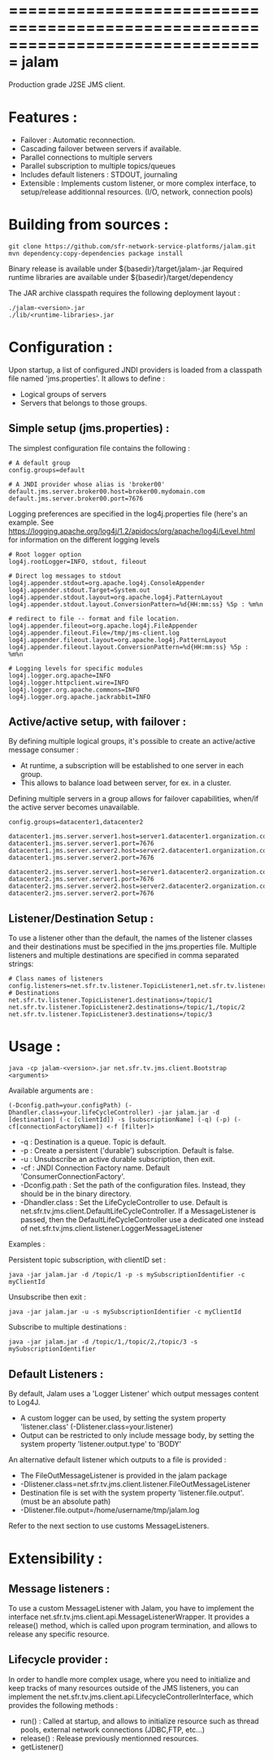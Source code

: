 ===============================================================================
    jalam
===============================================================================

Production grade J2SE JMS client.

Features : 
===============================================================================

 - Failover : Automatic reconnection.
 - Cascading failover between servers if available.
 - Parallel connections to multiple servers
 - Parallel subscription to multiple topics/queues
 - Includes default listeners : STDOUT, journaling
 - Extensible : Implements custom listener, or more complex interface, to setup/release
    additionnal resources. (I/O, network, connection pools)

Building from sources :
===============================================================================

    git clone https://github.com/sfr-network-service-platforms/jalam.git
    mvn dependency:copy-dependencies package install

Binary release is available under ${basedir}/target/jalam-<version>.jar
Required runtime libraries are available under ${basedir}/target/dependency

The JAR archive classpath requires the following deployment layout :

    ./jalam-<version>.jar
    ./lib/<runtime-libraries>.jar

Configuration :
===============================================================================

Upon startup, a list of configured JNDI providers is loaded from a classpath file named 'jms.properties'.
It allows to define :

 - Logical groups of servers
 - Servers that belongs to those groups.
 
Simple setup (jms.properties) :
--------------
 
 The simplest configuration file contains the following :

    # A default group
    config.groups=default

    # A JNDI provider whose alias is 'broker00'
    default.jms.server.broker00.host=broker00.mydomain.com
    default.jms.server.broker00.port=7676
    
 Logging preferences are specified in the log4j.properties file (here's an example. See https://logging.apache.org/log4j/1.2/apidocs/org/apache/log4j/Level.html for information on the different logging levels
 
    # Root logger option
    log4j.rootLogger=INFO, stdout, fileout

    # Direct log messages to stdout
    log4j.appender.stdout=org.apache.log4j.ConsoleAppender
    log4j.appender.stdout.Target=System.out
    log4j.appender.stdout.layout=org.apache.log4j.PatternLayout
    log4j.appender.stdout.layout.ConversionPattern=%d{HH:mm:ss} %5p : %m%n
    
    # redirect to file -- format and file location.
    log4j.appender.fileout=org.apache.log4j.FileAppender
    log4j.appender.fileout.File=/tmp/jms-client.log
    log4j.appender.fileout.layout=org.apache.log4j.PatternLayout
    log4j.appender.fileout.layout.ConversionPattern=%d{HH:mm:ss} %5p : %m%n

    # Logging levels for specific modules
    log4j.logger.org.apache=INFO
    log4j.logger.httpclient.wire=INFO
    log4j.logger.org.apache.commons=INFO
    log4j.logger.org.apache.jackrabbit=INFO

Active/active setup, with failover :
------------------------------------

By defining multiple logical groups, it's possible to create an active/active message consumer :
 - At runtime, a subscription will be established to one server in each group.
 - This allows to balance load between server, for ex. in a cluster.

Defining multiple servers in a group allows for failover capabilities, when/if the active server
becomes unavailable.

    config.groups=datacenter1,datacenter2

    datacenter1.jms.server.server1.host=server1.datacenter1.organization.com
    datacenter1.jms.server.server1.port=7676
    datacenter1.jms.server.server2.host=server2.datacenter1.organization.com
    datacenter1.jms.server.server2.port=7676

    datacenter2.jms.server.server1.host=server1.datacenter2.organization.com
    datacenter2.jms.server.server1.port=7676
    datacenter2.jms.server.server2.host=server2.datacenter2.organization.com
    datacenter2.jms.server.server2.port=7676

Listener/Destination Setup :
----------------------------

To use a listener other than the default, the names of the listener classes and their destinations must be specified in the jms.properties file. Multiple listeners and multiple destinations are specified in comma separated strings:

    # Class names of listeners
    config.listeners=net.sfr.tv.listener.TopicListener1,net.sfr.tv.listener.TopicListener2,net.sfr.tv.listener.TopicListener3
    # Destinations
    net.sfr.tv.listener.TopicListener1.destinations=/topic/1
    net.sfr.tv.listener.TopicListener2.destinations=/topic/1,/topic/2
    net.sfr.tv.listener.TopicListener3.destinations=/topic/3
	
Usage :
===============================================================================

    java -cp jalam-<version>.jar net.sfr.tv.jms.client.Bootstrap <arguments>

Available arguments are : 

    (-Dconfig.path=your.configPath) (-Dhandler.class=your.lifeCycleController) -jar jalam.jar -d [destination] (-c [clientId]) -s [subscriptionName] (-q) (-p) (-cf[connectionFactoryName]) <-f [filter]>

 - -q  : Destination is a queue. Topic is default.
 - -p  : Create a persistent ('durable') subscription. Default is false.
 - -u  : Unsubscribe an active durable subscription, then exit.
 - -cf : JNDI Connection Factory name. Default 'ConsumerConnectionFactory'.
 - -Dconfig.path : Set the path of the configuration files. Instead, they should be in the binary directory. 
 - -Dhandler.class : Set the LifeCycleController to use. Default is net.sfr.tv.jms.client.DefaultLifeCycleController. If a MessageListener is passed, then the DefaultLifeCycleController use a dedicated one instead of net.sfr.tv.jms.client.listener.LoggerMessageListener

                
Examples :

Persistent topic subscription, with clientID set :

    java -jar jalam.jar -d /topic/1 -p -s mySubscriptionIdentifier -c myClientId
Unsubscribe then exit :

    java -jar jalam.jar -u -s mySubscriptionIdentifier -c myClientId
Subscribe to multiple destinations :

    java -jar jalam.jar -d /topic/1,/topic/2,/topic/3 -s mySubscriptionIdentifier

Default Listeners :
-----------

By default, Jalam uses a 'Logger Listener' which output messages content to Log4J.

 - A custom logger can be used, by setting the system property 'listener.class' (-Dlistener.class=your.listener)
 - Output can be restricted to only include message body, by setting the system property 'listener.output.type' to 'BODY'

An alternative default listener which outputs to a file is provided :

 - The FileOutMessageListener is provided in the jalam package
  - -Dlistener.class=net.sfr.tv.jms.client.listener.FileOutMessageListener
 - Destination file is set with the system property 'listener.file.output'. (must be an absolute path)
  - -Dlistener.file.output=/home/username/tmp/jalam.log

Refer to the next section to use customs MessageListeners.
	
Extensibility :
===============================================================================

Message listeners :
-------------------

To use a custom MessageListener with Jalam, you have to implement the interface net.sfr.tv.jms.client.api.MessageListenerWrapper.
It provides a release() method, which is called upon program termination, and allows to release any specific resource.

Lifecycle provider :
-------------------

In order to handle more complex usage, where you need to initialize and keep tracks of many resources outside of the JMS listeners,
you can implement the net.sfr.tv.jms.client.api.LifecycleControllerInterface, which provides the following methods :

 - run() : Called at startup, and allows to initialize resource such as thread pools, external network connections (JDBC,FTP, etc...)
 - release() : Release previously mentionned resources.
 - getListener()
